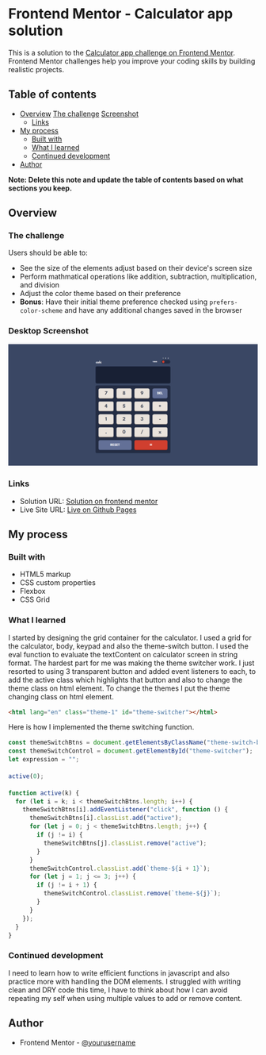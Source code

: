 # Frontend Mentor - Calculator app solution

This is a solution to the [Calculator app challenge on Frontend Mentor](https://www.frontendmentor.io/challenges/calculator-app-9lteq5N29). Frontend Mentor challenges help you improve your coding skills by building realistic projects.

## Table of contents

- [Overview](#overview)
  [The challenge](#overview)
  [Screenshot](#desktop-screenshot)
  - [Links](#links)
- [My process](#my-process)
  - [Built with](#built-with)
  - [What I learned](#what-i-learned)
  - [Continued development](#continued-development)
- [Author](#author)

**Note: Delete this note and update the table of contents based on what sections you keep.**

## Overview

### The challenge

Users should be able to:

- See the size of the elements adjust based on their device's screen size
- Perform mathmatical operations like addition, subtraction, multiplication, and division
- Adjust the color theme based on their preference
- **Bonus**: Have their initial theme preference checked using `prefers-color-scheme` and have any additional changes saved in the browser

### Desktop Screenshot

![Desktop Screenshot](images/desktop-screenshot.png)

### Links

- Solution URL: [Solution on frontend mentor](https://your-solution-url.com)
- Live Site URL: [Live on Github Pages](https://your-live-site-url.com)

## My process

### Built with

- HTML5 markup
- CSS custom properties
- Flexbox
- CSS Grid

### What I learned

I started by designing the grid container for the calculator. I used a grid for the calculator, body, keypad and also the theme-switch button.
I used the eval function to evaluate the textContent on calculator screen in string format.
The hardest part for me was making the theme switcher work. I just resorted to using 3 transparent button and added event listeners to each, to add the active class which highlights that button and also to change the theme class on html element.
To change the themes I put the theme changing class on html element.

```html
<html lang="en" class="theme-1" id="theme-switcher"></html>
```

Here is how I implemented the theme switching function.

```js
const themeSwitchBtns = document.getElementsByClassName("theme-switch-btn");
const themeSwitchControl = document.getElementById("theme-switcher");
let expression = "";

active(0);

function active(k) {
  for (let i = k; i < themeSwitchBtns.length; i++) {
    themeSwitchBtns[i].addEventListener("click", function () {
      themeSwitchBtns[i].classList.add("active");
      for (let j = 0; j < themeSwitchBtns.length; j++) {
        if (j != i) {
          themeSwitchBtns[j].classList.remove("active");
        }
      }
      themeSwitchControl.classList.add(`theme-${i + 1}`);
      for (let j = 1; j <= 3; j++) {
        if (j != i + 1) {
          themeSwitchControl.classList.remove(`theme-${j}`);
        }
      }
    });
  }
}
```

### Continued development

I need to learn how to write efficient functions in javascript and also practice more with handling the DOM elements. I struggled with writing clean and DRY code this time, I have to think about how I can avoid repeating my self when using multiple values to add or remove content.

## Author

- Frontend Mentor - [@yourusername](https://www.frontendmentor.io/profile/yourusername)
